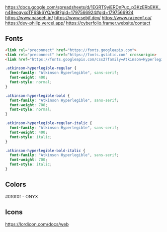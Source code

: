https://docs.google.com/spreadsheets/d/1EGRT9yiERDnPuc_p3KzERbEKK_n4BeoqyxoTF6Sk6YQ/edit?gid=1797566924#gid=1797566924
https://www.naseeh.in/
https://www.sebjf.dev/
https://www.razeenf.ca/
https://dev-philip.vercel.app/
https://cyberfolio.framer.website/contact

## Fonts

```html
<link rel="preconnect" href="https://fonts.googleapis.com">
<link rel="preconnect" href="https://fonts.gstatic.com" crossorigin>
<link href="https://fonts.googleapis.com/css2?family=Atkinson+Hyperlegible:ital,wght@0,400;0,700;1,400;1,700&display=swap" rel="stylesheet">
```

```css
.atkinson-hyperlegible-regular {
  font-family: "Atkinson Hyperlegible", sans-serif;
  font-weight: 400;
  font-style: normal;
}

.atkinson-hyperlegible-bold {
  font-family: "Atkinson Hyperlegible", sans-serif;
  font-weight: 700;
  font-style: normal;
}

.atkinson-hyperlegible-regular-italic {
  font-family: "Atkinson Hyperlegible", sans-serif;
  font-weight: 400;
  font-style: italic;
}

.atkinson-hyperlegible-bold-italic {
  font-family: "Atkinson Hyperlegible", sans-serif;
  font-weight: 700;
  font-style: italic;
}
```


## Colors

#0f0f0f - ONYX


## Icons

https://lordicon.com/docs/web